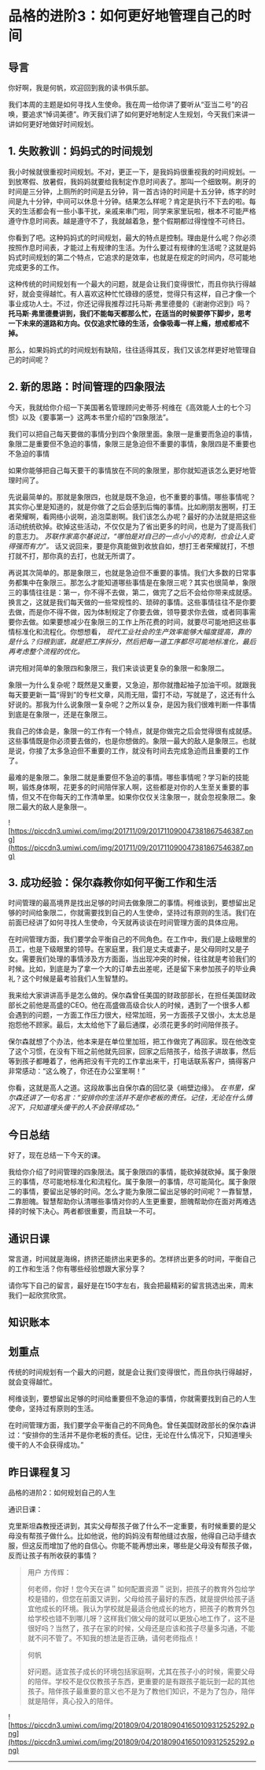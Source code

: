 # 品格的进阶3：如何更好地管理自己的时间

## 导言

你好啊，我是何帆，欢迎回到我的读书俱乐部。

我们本周的主题是如何寻找人生使命。我在周一给你讲了要听从“亚当二号”的召唤，要追求“悼词美德”。昨天我们讲了如何更好地制定人生规划，今天我们来讲一讲如何更好地做好时间规划。

## 1. 失败教训：妈妈式的时间规划

我小时候就很重视时间规划。不对，更正一下，是我妈妈很重视我的时间规划。一到放寒假、放暑假，我妈妈就要给我制定作息时间表了。那叫一个细致啊。刷牙的时间是三分钟，上厕所的时间是五分钟，背一首古诗的时间是十五分钟，练字的时间是九十分钟，中间可以休息十分钟。结果怎么样呢？肯定是执行不下去的啦。每天的生活都会有一些小事干扰，亲戚来串门啦，同学来家里玩啦，根本不可能严格遵守作息时间表。越是遵守不了，我就越着急，整个假期都过得惶惶不可终日。

你看到了吧。这种妈妈式的时间规划，最大的特点是控制。理由是什么呢？你必须按照作息时间表，才能过上有规律的生活。为什么要过有规律的生活呢？这就是妈妈式时间规划的第二个特点，它追求的是效率，也就是在规定的时间内，尽可能地完成更多的工作。

这种传统的时间规划有一个最大的问题，就是会让我们变得很忙，而且你执行得越好，就会变得越忙。有人喜欢这种忙忙碌碌的感觉，觉得只有这样，自己才像一个事业成功人士。不过，你还记得我推荐过托马斯·弗里德曼的《谢谢你迟到》吗？ **托马斯·弗里德曼讲到，我们不能每天都那么忙，在适当的时候要停下脚步，思考一下未来的道路和方向。仅仅追求忙碌的生活，会像吸毒一样上瘾，想戒都戒不掉。**

那么，如果妈妈式的时间规划有缺陷，往往适得其反，我们又该怎样更好地管理自己的时间呢？

## 2.  新的思路：时间管理的四象限法

今天，我就给你介绍一下美国著名管理顾问史蒂芬·柯维在《高效能人士的七个习惯》以及《要事第一》这两本书里介绍的“四象限法”。

我们可以把自己每天要做的事情分到四个象限里面。象限一是重要而急迫的事情，象限二是重要但不急迫的事情，象限三是急迫但不重要的事情，象限四是不重要也不急迫的事情

如果你能够把自己每天要干的事情放在不同的象限里，那你就知道该怎么更好地管理时间了。

先说最简单的。那就是象限四，也就是既不急迫，也不重要的事情。哪些事情呢？其实你心里是知道的，就是你做了之后会感到后悔的事情。比如刷朋友圈啊，打王者荣耀啊，看网络小说啊，追泡菜剧啊。我们该怎么办呢？最好的办法就是把这些活动统统砍掉。砍掉这些活动，不仅仅是为了省出更多的时间，也是为了提高我们的意志力。 *苏联作家高尔基说过，“哪怕是对自己的一点小小的克制，也会让人变得强而有力”。* 话又说回来，要是你真能做到收放自如，想打王者荣耀就打，不想打就不打，那你真的去打，也就无所谓了。

再说其次简单的。那是象限三，也就是急迫但不重要的事情。我们大多数的日常事务都集中在象限三。那怎么才能知道哪些事情是在象限三呢？其实也很简单，象限三的事情往往是：第一，你不得不去做，第二，做完了之后不会给你带来成就感。换言之，这就是我们每天做的一些常规性的、琐碎的事情。这些事情往往不是你要去做，而是你不得不做，因为体制规定了你要去做，领导要求你去做，或者同事需要你去做。如果要想减少在象限三的工作上所花费的时间，就要尽可能地把这些事情标准化和流程化。你想想看， *现代工业社会的生产效率能够大幅度提高，靠的是什么？归根到底，就是把工序拆分，然后把每一道工序都尽可能地标准化，最后再考虑整个流程的优化。*

讲完相对简单的象限四和象限三，我们来谈谈更复杂的象限一和象限二。

象限一为什么复杂呢？既然是又重要，又急迫，那你就撸起袖子加油干呗。就跟我每天要更新一篇“得到”的专栏文章，风雨无阻，雷打不动，写就是了，这还有什么好说的。那我为什么说象限一复杂呢？之所以复杂，是因为我们很难判断一件事情到底是在象限一，还是在象限三。

我自己的体会是，象限一的工作有一个特点，就是你做完之后会觉得很有成就感。这些事情既是你必须要去做的，也是你想做的。象限一最大的敌人是象限三。也就是说，你接了太多急迫但不重要的工作，就没有时间去完成急迫而且重要的工作了。

最难的是象限二。象限二就是重要但不急迫的事情。哪些事情呢？学习新的技能啊，锻炼身体啊，花更多的时间陪伴家人啊，这些都是对你的人生至关重要的事情，但又不在你每天的工作清单里。如果你仅仅关注象限一，就会忽视象限二。象限二最大的敌人是象限一。

![https://piccdn3.umiwi.com/img/201711/09/201711090047381867546387.png](https://piccdn3.umiwi.com/img/201711/09/201711090047381867546387.png)

## 3. 成功经验：保尔森教你如何平衡工作和生活

时间管理的最高境界是找出足够的时间去做象限二的事情。柯维谈到，要想留出足够的时间给象限二，你就需要找到自己的人生使命，坚持过有原则的生活。我们在前面已经讲了如何寻找人生使命，今天就再谈谈在时间管理方面的具体应用。

在时间管理方面，我们要学会平衡自己的不同角色。在工作中，我们是上级眼里的员工，也是下级眼里的领导。在家庭里，我们是丈夫或妻子，是父母同时又是子女。需要我们处理的事情涉及方方面面，当出现冲突的时候，往往就是考验我们的时候。比如，到底是为了拿一个大的订单去出差呢，还是留下来参加孩子的毕业典礼？这个时候是最考验我们人生智慧的。

我来给大家讲讲高手是怎么做的。保尔森曾任美国的财政部部长，在担任美国财政部长之前他是高盛的CEO。他在高盛做高级合伙人的时候，遇到了一个很多人都会遇到的问题，一方面工作压力很大，经常加班，另一方面孩子又很小，太太总是抱怨他不顾家。最后，太太给他下了最后通牒，必须花更多的时间陪伴孩子。

保尔森就想了个办法，他本来是在单位里加班，把工作做完了再回家。现在他改变了这个习惯，在没有下班之前他就先回家，回家之后陪孩子，给孩子讲故事，然后等到孩子都睡着了，他再把没有干完的工作拿出来干，打电话联系客户，搞得客户非常感动：“这么晚了，你还在办公室里啊！”

你看，这就是高人之道。这段故事出自保尔森的回忆录《峭壁边缘》。 *在书里，保尔森还讲了一句名言：“安排你的生活并不是你老板的责任。记住，无论在什么情况下，只知道埋头傻干的人不会获得成功。”*

## 今日总结

好了，现在总结一下今天的课。

我给你介绍了时间管理的四象限法。属于象限四的事情，能砍掉就砍掉。属于象限三的事情，尽可能地标准化和流程化。属于象限一的事情，尽可能简化。属于象限二的事情，要留出足够的时间。怎么才能为象限二留出足够的时间呢？一靠智慧，二靠胆魄。智慧帮助你认清哪些事情对你的人生更重要，胆魄帮助你在面对两难选择的时候下决心。两者都很重要，而且缺一不可。

## 通识日课

常言道，时间就是海绵，挤挤还能挤出来更多的。怎样挤出更多的时间，平衡自己的工作和生活？你有哪些经验想跟大家分享？

请你写下自己的留言，最好是在150字左右，我会把最精彩的留言挑选出来，周末我们一起欣赏欣赏。

## 知识账本

## 划重点

传统的时间规划有一个最大的问题，就是会让我们变得很忙，而且你执行得越好，就会变得越忙。

柯维谈到，要想留出足够的时间给重要但不急迫的事情，你就需要找到自己的人生使命，坚持过有原则的生活。

在时间管理方面，我们要学会平衡自己的不同角色。曾任美国财政部长的保尔森讲过：“安排你的生活并不是你老板的责任。记住，无论在什么情况下，只知道埋头傻干的人不会获得成功。”

## 昨日课程复习

品格的进阶2：如何规划自己的人生

通识日课：

克里斯坦森教授还讲到，其实父母帮孩子做了什么不一定重要，有时候重要的是父母没有帮孩子做什么。比如他说，他的妈妈没有帮他缝过衣服，他得自己动手缝衣服，但这反而增加了他的自信心。你能不能再想出来，哪些是父母没有帮孩子做，反而让孩子有所收获的事情？

> 用户 方传辉：
> 
> 何老师，你好！您今天在讲＂如何配置资源＂说到，把孩子的教育外包给学校是错的，但您在前面又讲到，父母给孩子最好的东西，就是提供给孩子适宜他成长的环境。我认为学校就是最适合他成长的地方，把孩子的教育外包给学校也错不到哪儿呀？这样我们做父母的就可以更放心地工作了，这不是很好吗？当然了，孩子在家的时候，父母还是应该和孩子尽量多沟通，不能就不问不管了。不知我的想法是否正确，请何老师指点！

> 何帆
> 
> 好问题。适宜孩子成长的环境包括家庭啊，尤其在孩子小的时候，需要父母的陪伴。学校不是仅仅教孩子东西，更重要的是有跟孩子能玩到一起的其他孩子。陪伴孩子最重要的意义也不是为了教他们知识，不是为了包办，陪伴就是陪伴，真心投入的陪伴。

![https://piccdn3.umiwi.com/img/201809/04/201809041650109312525292.png](https://piccdn3.umiwi.com/img/201809/04/201809041650109312525292.png)

---
